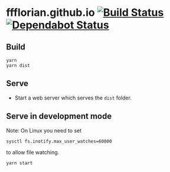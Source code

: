 # ffflorian.github.io [![Build Status](https://action-badges.now.sh/ffflorian/ffflorian.github.io)](https://github.com/ffflorian/ffflorian.github.io/actions/) [![Dependabot Status](https://api.dependabot.com/badges/status?host=github&repo=ffflorian/ffflorian.github.io)](https://dependabot.com)

## Build

```
yarn
yarn dist
```

## Serve

- Start a web server which serves the `dist` folder.

## Serve in development mode

Note: On Linux you need to set

```
sysctl fs.inotify.max_user_watches=60000
```

to allow file watching.

```
yarn start
```
